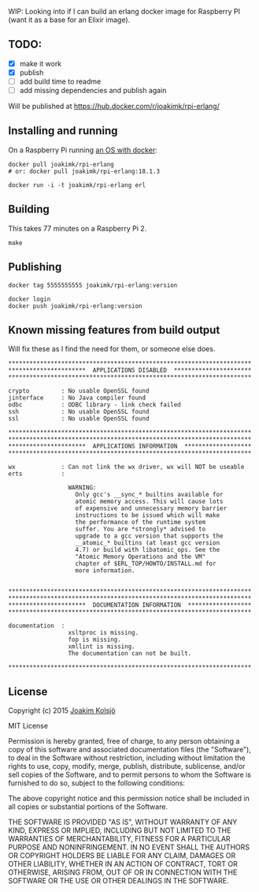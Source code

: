 WIP: Looking into if I can build an erlang docker image for Raspberry PI (want it as a base for an Elixir image).

## TODO:

- [x] make it work
- [x] publish
- [ ] add build time to readme
- [ ] add missing dependencies and publish again

Will be published at https://hub.docker.com/r/joakimk/rpi-erlang/

## Installing and running

On a Raspberry Pi running [an OS with docker](http://blog.hypriot.com/downloads/):

    docker pull joakimk/rpi-erlang
    # or: docker pull joakimk/rpi-erlang:18.1.3

    docker run -i -t joakimk/rpi-erlang erl

## Building

This takes 77 minutes on a Raspberry Pi 2.

    make

## Publishing

    docker tag 5555555555 joakimk/rpi-erlang:version

    docker login
    docker push joakimk/rpi-erlang:version

## Known missing features from build output

Will fix these as I find the need for them, or someone else does.

    *********************************************************************
    **********************  APPLICATIONS DISABLED  **********************
    *********************************************************************

    crypto         : No usable OpenSSL found
    jinterface     : No Java compiler found
    odbc           : ODBC library - link check failed
    ssh            : No usable OpenSSL found
    ssl            : No usable OpenSSL found

    *********************************************************************
    *********************************************************************
    **********************  APPLICATIONS INFORMATION  *******************
    *********************************************************************

    wx             : Can not link the wx driver, wx will NOT be useable
    erts           :

                     WARNING:
                       Only gcc's __sync_* builtins available for
                       atomic memory access. This will cause lots
                       of expensive and unnecessary memory barrier
                       instructions to be issued which will make
                       the performance of the runtime system
                       suffer. You are *strongly* advised to
                       upgrade to a gcc version that supports the
                       __atomic_* builtins (at least gcc version
                       4.7) or build with libatomic_ops. See the
                       "Atomic Memory Operations and the VM"
                       chapter of $ERL_TOP/HOWTO/INSTALL.md for
                       more information.


    *********************************************************************
    *********************************************************************
    **********************  DOCUMENTATION INFORMATION  ******************
    *********************************************************************

    documentation  :
                     xsltproc is missing.
                     fop is missing.
                     xmllint is missing.
                     The documentation can not be built.

    *********************************************************************

## License

Copyright (c) 2015 [Joakim Kolsjö](https://twitter.com/joakimk)

MIT License

Permission is hereby granted, free of charge, to any person obtaining
a copy of this software and associated documentation files (the
"Software"), to deal in the Software without restriction, including
without limitation the rights to use, copy, modify, merge, publish,
distribute, sublicense, and/or sell copies of the Software, and to
permit persons to whom the Software is furnished to do so, subject to
the following conditions:

The above copyright notice and this permission notice shall be
included in all copies or substantial portions of the Software.

THE SOFTWARE IS PROVIDED "AS IS", WITHOUT WARRANTY OF ANY KIND,
EXPRESS OR IMPLIED, INCLUDING BUT NOT LIMITED TO THE WARRANTIES OF
MERCHANTABILITY, FITNESS FOR A PARTICULAR PURPOSE AND
NONINFRINGEMENT. IN NO EVENT SHALL THE AUTHORS OR COPYRIGHT HOLDERS BE
LIABLE FOR ANY CLAIM, DAMAGES OR OTHER LIABILITY, WHETHER IN AN ACTION
OF CONTRACT, TORT OR OTHERWISE, ARISING FROM, OUT OF OR IN CONNECTION
WITH THE SOFTWARE OR THE USE OR OTHER DEALINGS IN THE SOFTWARE.
